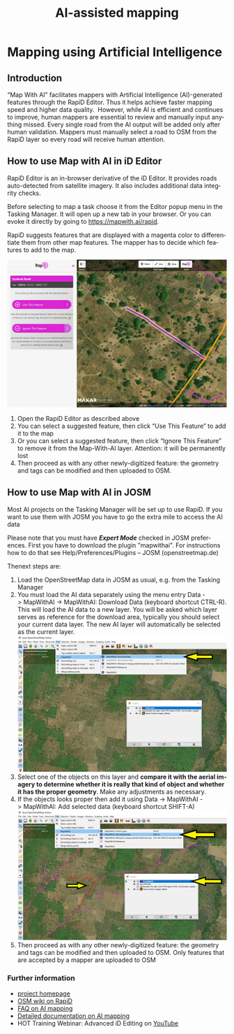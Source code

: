 ﻿---
layout: doc
title: AI-assisted mapping
permalink: /en/coordination/map-with-ai/
lang: en
category: coordination
---

# Mapping using Artificial Intelligence

## Introduction

“Map With AI” facilitates mappers with Artificial Intelligence (AI)-generated features through the RapiD Editor. Thus it helps achieve faster mapping speed and higher data quality.  
However, while AI is efficient and continues to improve, human mappers are essential to review and manually input anything missed. 
Every single road from the AI output will be added only after human validation. Mappers must manually select a road to OSM from the RapiD layer so every road will receive human attention. 

## How to use Map with AI in iD Editor

RapiD Editor is an in-browser derivative of the iD Editor. It provides roads auto-detected from satellite imagery. It also includes additional data integrity checks.

Before selecting to map a task choose it from the Editor popup menu in the Tasking Manager. It will open up a new tab in your browser.
Or you can evoke it directly by going to https://mapwith.ai/rapid.

RapiD suggests features that are displayed with a magenta color to differentiate them from other map features. The mapper has to decide which features to add to the map.

![RapiD][]

1. Open the RapiD Editor as described above
1. You can select a suggested feature, then click “Use This Feature” to add it to the map
1. Or you can select a suggested feature, then click “Ignore This Feature” to remove it from the Map-With-AI layer. Attention: it will be permanently lost
1. Then proceed as with any other newly-digitized feature: the geometry and tags can be modified and then uploaded to OSM.

## How to use Map with AI in JOSM

Most AI projects on the Tasking Manager will be set up to use RapiD. If you want to use them with JOSM you have to go the extra mile to access the AI data

Please note that you must have ***Expert Mode*** checked in JOSM preferences.
First you have to download the plugin "mapwithai". For instructions how to do that see Help/Preferences/Plugins – JOSM (openstreetmap.de) 

Thenext steps are:
1. Load the OpenStreetMap data in JOSM as usual, e.g. from the Tasking Manager
1. You must load the AI data separately using the menu entry Data -> MapWithAI -> MapWithAI: Download Data (keyboard shortcut CTRL-R). This will load the AI data to a new layer. You will be asked which layer serves as reference for the download area, typically you should select your current data layer. The new AI layer will automatically be selected as the current layer.
![JOSM-loadAI][]
1. Select one of the objects on this layer and **compare it with the aerial imagery to determine whether it is really that kind of object and whether it has the proper geometry**. Make any adjustments as necessary.
1. If the objects looks proper then add it using Data -> MapWithAI -> MapWithAI: Add selected data (keyboard shortcut SHIFT-A)
![JOSM-addAI][]
1.  Then proceed as with any other newly-digitized feature: the geometry and tags can be modified and then uploaded to OSM. Only features that are accepted by a mapper are uploaded to OSM 


### Further information
- [project homepage](https://www.mapwith.ai/)
- [OSM wiki on RapiD](https://wiki.openstreetmap.org/wiki/RapiD)
- [FAQ on AI mapping](https://github.com/facebookmicrosites/Open-Mapping-At-Facebook/wiki/FAQ)
- [Detailed documentation on AI mapping](https://github.com/facebookmicrosites/Open-Mapping-At-Facebook/wiki)
- HOT Training Webinar: Advanced iD Editing on [YouTube](https://www.youtube.com/watch?v=0tkco5pRyeY)


[RapiD]: /images/coordination/rapid.png
[JOSM-loadAI]: /images/coordination/josm-load-ai.png
[JOSM-addAI]: /images/coordination/josm-add-ai.png
